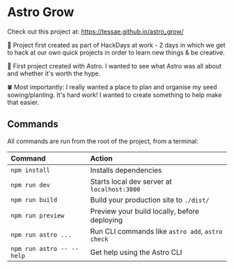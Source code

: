# Astro Grow

Check out this project at: https://tessae.github.io/astro_grow/


🌿 Project first created as part of HackDays at work - 2 days in which we get to hack at our own quick projects in order to learn new things & be creative.

🌻 First project created with Astro. I wanted to see what Astro was all about and whether it's worth the hype.

🍀 Most importantly: I really wanted a place to plan and organise my seed sowing/planting. It's hard work! I wanted to create something to help make that easier.


## Commands

All commands are run from the root of the project, from a terminal:

| Command                   | Action                                           |
| :------------------------ | :----------------------------------------------- |
| `npm install`             | Installs dependencies                            |
| `npm run dev`             | Starts local dev server at `localhost:3000`      |
| `npm run build`           | Build your production site to `./dist/`          |
| `npm run preview`         | Preview your build locally, before deploying     |
| `npm run astro ...`       | Run CLI commands like `astro add`, `astro check` |
| `npm run astro -- --help` | Get help using the Astro CLI                     |